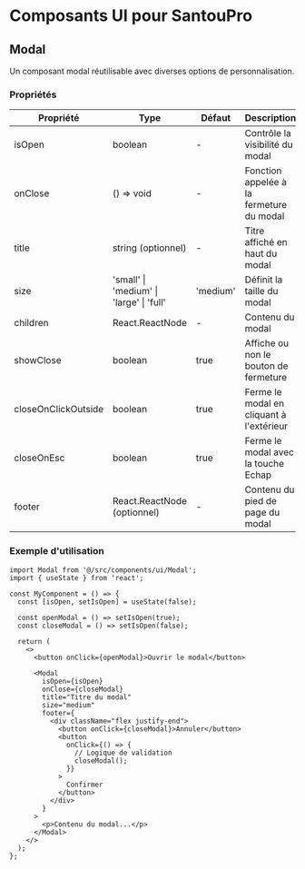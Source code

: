 # Composants UI pour SantouPro

## Modal

Un composant modal réutilisable avec diverses options de personnalisation.

### Propriétés

| Propriété           | Type                                     | Défaut   | Description                              |
| ------------------- | ---------------------------------------- | -------- | ---------------------------------------- |
| isOpen              | boolean                                  | -        | Contrôle la visibilité du modal          |
| onClose             | () => void                               | -        | Fonction appelée à la fermeture du modal |
| title               | string (optionnel)                       | -        | Titre affiché en haut du modal           |
| size                | 'small' \| 'medium' \| 'large' \| 'full' | 'medium' | Définit la taille du modal               |
| children            | React.ReactNode                          | -        | Contenu du modal                         |
| showClose           | boolean                                  | true     | Affiche ou non le bouton de fermeture    |
| closeOnClickOutside | boolean                                  | true     | Ferme le modal en cliquant à l'extérieur |
| closeOnEsc          | boolean                                  | true     | Ferme le modal avec la touche Echap      |
| footer              | React.ReactNode (optionnel)              | -        | Contenu du pied de page du modal         |

### Exemple d'utilisation

```tsx
import Modal from '@/src/components/ui/Modal';
import { useState } from 'react';

const MyComponent = () => {
  const [isOpen, setIsOpen] = useState(false);

  const openModal = () => setIsOpen(true);
  const closeModal = () => setIsOpen(false);

  return (
    <>
      <button onClick={openModal}>Ouvrir le modal</button>

      <Modal
        isOpen={isOpen}
        onClose={closeModal}
        title="Titre du modal"
        size="medium"
        footer={
          <div className="flex justify-end">
            <button onClick={closeModal}>Annuler</button>
            <button
              onClick={() => {
                // Logique de validation
                closeModal();
              }}
            >
              Confirmer
            </button>
          </div>
        }
      >
        <p>Contenu du modal...</p>
      </Modal>
    </>
  );
};
```
